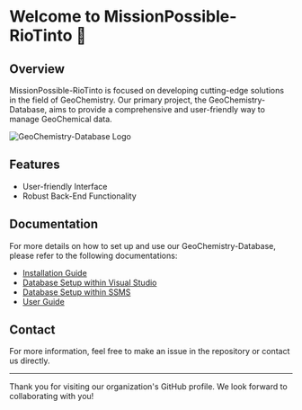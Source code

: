 # Welcome to MissionPossible-RioTinto 👋

## Overview

MissionPossible-RioTinto is focused on developing cutting-edge solutions in the field of GeoChemistry. Our primary project, the GeoChemistry-Database, aims to provide a comprehensive and user-friendly way to manage GeoChemical data.

![GeoChemistry-Database Logo](https://avatars.githubusercontent.com/u/132249851?s=200&v=4)

## Features

- User-friendly Interface
- Robust Back-End Functionality


## Documentation

For more details on how to set up and use our GeoChemistry-Database, please refer to the following documentations:

- [Installation Guide](https://github.com/MissionPossible-RioTinto/GeoChemistry-Database/blob/master/Docs/GeoChemistry-Database%20Installation%20Guide.md)
- [Database Setup within Visual Studio](https://github.com/MissionPossible-RioTinto/GeoChemistry-Database/blob/master/Docs/DB%20setup%20VS.md)
- [Database Setup within SSMS](https://github.com/MissionPossible-RioTinto/GeoChemistry-Database/blob/master/Docs/DB%20setup%20SSMS.md)
- [User Guide](https://github.com/MissionPossible-RioTinto/GeoChemistry-Database/blob/master/Docs/GeoChemistry-Database%20User%20Guide.md)

## Contact

For more information, feel free to make an issue in the repository or contact us directly.

---

Thank you for visiting our organization's GitHub profile. We look forward to collaborating with you!

